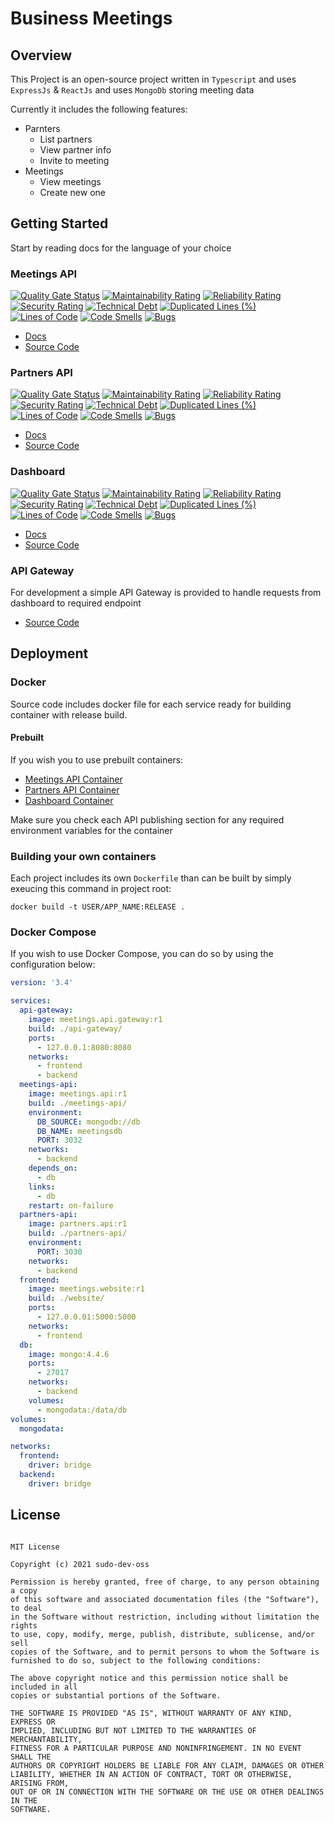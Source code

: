 # Business Meetings

## Overview

This Project is an open-source project written in `Typescript` and uses `ExpressJs` & `ReactJs` and uses `MongoDb` storing meeting data

Currently it includes the following features:

- Parnters
  - List partners
  - View partner info
  - Invite to meeting
- Meetings
  - View meetings
  - Create new one

## Getting Started

Start by reading docs for the language of your choice

### Meetings API

[![Quality Gate Status](https://sonarcloud.io/api/project_badges/measure?project=SudoDevOSS_business-meeting-meetings-api&metric=alert_status)](https://sonarcloud.io/dashboard?id=SudoDevOSS_business-meeting-meetings-api) [![Maintainability Rating](https://sonarcloud.io/api/project_badges/measure?project=SudoDevOSS_business-meeting-meetings-api&metric=sqale_rating)](https://sonarcloud.io/dashboard?id=SudoDevOSS_business-meeting-meetings-api) [![Reliability Rating](https://sonarcloud.io/api/project_badges/measure?project=SudoDevOSS_business-meeting-meetings-api&metric=reliability_rating)](https://sonarcloud.io/dashboard?id=SudoDevOSS_business-meeting-meetings-api) [![Security Rating](https://sonarcloud.io/api/project_badges/measure?project=SudoDevOSS_business-meeting-meetings-api&metric=security_rating)](https://sonarcloud.io/dashboard?id=SudoDevOSS_business-meeting-meetings-api) [![Technical Debt](https://sonarcloud.io/api/project_badges/measure?project=SudoDevOSS_business-meeting-meetings-api&metric=sqale_index)](https://sonarcloud.io/dashboard?id=SudoDevOSS_business-meeting-meetings-api) [![Duplicated Lines (%)](https://sonarcloud.io/api/project_badges/measure?project=SudoDevOSS_business-meeting-meetings-api&metric=duplicated_lines_density)](https://sonarcloud.io/dashboard?id=SudoDevOSS_business-meeting-meetings-api) [![Lines of Code](https://sonarcloud.io/api/project_badges/measure?project=SudoDevOSS_business-meeting-meetings-api&metric=ncloc)](https://sonarcloud.io/dashboard?id=SudoDevOSS_business-meeting-meetings-api) [![Code Smells](https://sonarcloud.io/api/project_badges/measure?project=SudoDevOSS_business-meeting-meetings-api&metric=code_smells)](https://sonarcloud.io/dashboard?id=SudoDevOSS_business-meeting-meetings-api) [![Bugs](https://sonarcloud.io/api/project_badges/measure?project=SudoDevOSS_business-meeting-meetings-api&metric=bugs)](https://sonarcloud.io/dashboard?id=SudoDevOSS_business-meeting-meetings-api)

- [Docs](/meetings/dependencies/?id=overview)
- [Source Code](https://github.com/SudoDevOSS/business-meeting-meetings-api)

### Partners API

[![Quality Gate Status](https://sonarcloud.io/api/project_badges/measure?project=SudoDevOSS_business-meeting-partners-api&metric=alert_status)](https://sonarcloud.io/dashboard?id=SudoDevOSS_business-meeting-partners-api) [![Maintainability Rating](https://sonarcloud.io/api/project_badges/measure?project=SudoDevOSS_business-meeting-partners-api&metric=sqale_rating)](https://sonarcloud.io/dashboard?id=SudoDevOSS_business-meeting-partners-api) [![Reliability Rating](https://sonarcloud.io/api/project_badges/measure?project=SudoDevOSS_business-meeting-partners-api&metric=reliability_rating)](https://sonarcloud.io/dashboard?id=SudoDevOSS_business-meeting-partners-api) [![Security Rating](https://sonarcloud.io/api/project_badges/measure?project=SudoDevOSS_business-meeting-partners-api&metric=security_rating)](https://sonarcloud.io/dashboard?id=SudoDevOSS_business-meeting-partners-api) [![Technical Debt](https://sonarcloud.io/api/project_badges/measure?project=SudoDevOSS_business-meeting-partners-api&metric=sqale_index)](https://sonarcloud.io/dashboard?id=SudoDevOSS_business-meeting-partners-api) [![Duplicated Lines (%)](https://sonarcloud.io/api/project_badges/measure?project=SudoDevOSS_business-meeting-partners-api&metric=duplicated_lines_density)](https://sonarcloud.io/dashboard?id=SudoDevOSS_business-meeting-partners-api) [![Lines of Code](https://sonarcloud.io/api/project_badges/measure?project=SudoDevOSS_business-meeting-partners-api&metric=ncloc)](https://sonarcloud.io/dashboard?id=SudoDevOSS_business-meeting-partners-api) [![Code Smells](https://sonarcloud.io/api/project_badges/measure?project=SudoDevOSS_business-meeting-partners-api&metric=code_smells)](https://sonarcloud.io/dashboard?id=SudoDevOSS_business-meeting-partners-api) [![Bugs](https://sonarcloud.io/api/project_badges/measure?project=SudoDevOSS_business-meeting-partners-api&metric=bugs)](https://sonarcloud.io/dashboard?id=SudoDevOSS_business-meeting-partners-api)

- [Docs](/partners/dependencies/?id=overview)
- [Source Code](https://github.com/SudoDevOSS/business-meeting-partners-api)

### Dashboard

[![Quality Gate Status](https://sonarcloud.io/api/project_badges/measure?project=SudoDevOSS_business-meeting-frontend&metric=alert_status)](https://sonarcloud.io/dashboard?id=SudoDevOSS_business-meeting-frontend) [![Maintainability Rating](https://sonarcloud.io/api/project_badges/measure?project=SudoDevOSS_business-meeting-frontend&metric=sqale_rating)](https://sonarcloud.io/dashboard?id=SudoDevOSS_business-meeting-frontend) [![Reliability Rating](https://sonarcloud.io/api/project_badges/measure?project=SudoDevOSS_business-meeting-frontend&metric=reliability_rating)](https://sonarcloud.io/dashboard?id=SudoDevOSS_business-meeting-frontend) [![Security Rating](https://sonarcloud.io/api/project_badges/measure?project=SudoDevOSS_business-meeting-frontend&metric=security_rating)](https://sonarcloud.io/dashboard?id=SudoDevOSS_business-meeting-frontend) [![Technical Debt](https://sonarcloud.io/api/project_badges/measure?project=SudoDevOSS_business-meeting-frontend&metric=sqale_index)](https://sonarcloud.io/dashboard?id=SudoDevOSS_business-meeting-frontend) [![Duplicated Lines (%)](https://sonarcloud.io/api/project_badges/measure?project=SudoDevOSS_business-meeting-frontend&metric=duplicated_lines_density)](https://sonarcloud.io/dashboard?id=SudoDevOSS_business-meeting-frontend) [![Lines of Code](https://sonarcloud.io/api/project_badges/measure?project=SudoDevOSS_business-meeting-frontend&metric=ncloc)](https://sonarcloud.io/dashboard?id=SudoDevOSS_business-meeting-frontend) [![Code Smells](https://sonarcloud.io/api/project_badges/measure?project=SudoDevOSS_business-meeting-frontend&metric=code_smells)](https://sonarcloud.io/dashboard?id=SudoDevOSS_business-meeting-frontend) [![Bugs](https://sonarcloud.io/api/project_badges/measure?project=SudoDevOSS_business-meeting-frontend&metric=bugs)](https://sonarcloud.io/dashboard?id=SudoDevOSS_business-meeting-frontend)

- [Docs](/dashboard/dependencies/?id=overview)
- [Source Code](https://github.com/SudoDevOSS/business-meeting-frontend)

### API Gateway

For development a simple API Gateway is provided to handle requests from dashboard to required endpoint

- [Source Code](https://github.com/SudoDevOSS/business-meeting-api-gateway)

## Deployment

### Docker

Source code includes docker file for each service ready for building container with release build.

#### Prebuilt

If you wish you to use prebuilt containers:

- [Meetings API Container](https://hub.docker.com/r/sudodevosss/meetings-api)
- [Partners API Container](https://hub.docker.com/r/sudodevosss/partners-api)
- [Dashboard Container](https://hub.docker.com/r/sudodevosss/meetings-dashboard)

Make sure you check each API publishing section for any required environment variables for the container

### Building your own containers

Each project includes its own `Dockerfile` than can be built by simply exeucing this command in project root:

`docker build -t USER/APP_NAME:RELEASE .`

### Docker Compose

If you wish to use Docker Compose, you can do so by using the configuration below:

```yml
version: '3.4'

services:
  api-gateway:
    image: meetings.api.gateway:r1
    build: ./api-gateway/
    ports:
      - 127.0.0.1:8080:8080
    networks:
      - frontend
      - backend
  meetings-api:
    image: meetings.api:r1
    build: ./meetings-api/
    environment:
      DB_SOURCE: mongodb://db
      DB_NAME: meetingsdb
      PORT: 3032
    networks:
      - backend
    depends_on:
      - db
    links:
      - db
    restart: on-failure
  partners-api:
    image: partners.api:r1
    build: ./partners-api/
    environment:
      PORT: 3030
    networks:
      - backend
  frontend:
    image: meetings.website:r1
    build: ./website/
    ports:
      - 127.0.0.01:5000:5000
    networks:
      - frontend
  db:
    image: mongo:4.4.6
    ports:
      - 27017
    networks:
      - backend
    volumes:
      - mongodata:/data/db
volumes:
  mongodata:

networks:
  frontend:
    driver: bridge
  backend:
    driver: bridge
```

## License

```text

MIT License

Copyright (c) 2021 sudo-dev-oss

Permission is hereby granted, free of charge, to any person obtaining a copy
of this software and associated documentation files (the "Software"), to deal
in the Software without restriction, including without limitation the rights
to use, copy, modify, merge, publish, distribute, sublicense, and/or sell
copies of the Software, and to permit persons to whom the Software is
furnished to do so, subject to the following conditions:

The above copyright notice and this permission notice shall be included in all
copies or substantial portions of the Software.

THE SOFTWARE IS PROVIDED "AS IS", WITHOUT WARRANTY OF ANY KIND, EXPRESS OR
IMPLIED, INCLUDING BUT NOT LIMITED TO THE WARRANTIES OF MERCHANTABILITY,
FITNESS FOR A PARTICULAR PURPOSE AND NONINFRINGEMENT. IN NO EVENT SHALL THE
AUTHORS OR COPYRIGHT HOLDERS BE LIABLE FOR ANY CLAIM, DAMAGES OR OTHER
LIABILITY, WHETHER IN AN ACTION OF CONTRACT, TORT OR OTHERWISE, ARISING FROM,
OUT OF OR IN CONNECTION WITH THE SOFTWARE OR THE USE OR OTHER DEALINGS IN THE
SOFTWARE.
```
